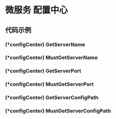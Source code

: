 # 微服务 配置中心

## 代码示例

### (*configCenter) GetServerName

### (*configCenter) MustGetServerName

### (*configCenter) GetServerPort

### (*configCenter) MustGetServerPort

### (*configCenter) GetServerConfigPath

### (*configCenter) MustGetServerConfigPath